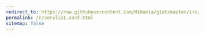 ```yaml
---
redirect_to: https://raw.githubusercontent.com/Mikaela/gist/master/irc/hexchat/servlist.conf
permalink: /r/servlist.conf.html
sitemap: false
---
```

